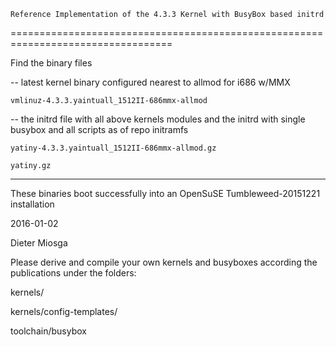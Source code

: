     Reference Implementation of the 4.3.3 Kernel with BusyBox based initrd
==================================================================================


Find the binary files

-- latest kernel binary configured nearest to allmod for i686 w/MMX

    vmlinuz-4.3.3.yaintuall_1512II-686mmx-allmod

-- the initrd file with all above kernels modules
and the initrd with single busybox and all scripts as of repo initramfs

    yatiny-4.3.3.yaintuall_1512II-686mmx-allmod.gz
    
    yatiny.gz  


---------------------------------------------------------------
These binaries boot successfully into an OpenSuSE Tumbleweed-20151221 installation

2016-01-02

Dieter Miosga    

Please derive and compile your own kernels and busyboxes according the publications
under the folders: 

kernels/

kernels/config-templates/

toolchain/busybox

